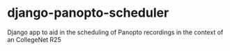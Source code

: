 # django-panopto-scheduler
Django app to aid in the scheduling of Panopto recordings in the context of an CollegeNet R25 
